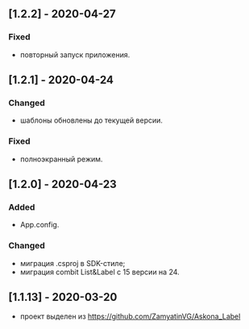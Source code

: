 ## [1.2.2] - 2020-04-27
### Fixed
- повторный запуск приложения.

## [1.2.1] - 2020-04-24
### Changed
- шаблоны обновлены до текущей версии.
### Fixed
- полноэкранный режим.

## [1.2.0] - 2020-04-23
### Added
- App.config.
### Changed
- миграция .csproj в SDK-стиле;
- миграция combit List&Label с 15 версии на 24.

## [1.1.13] - 2020-03-20
- проект выделен из https://github.com/ZamyatinVG/Askona_Label